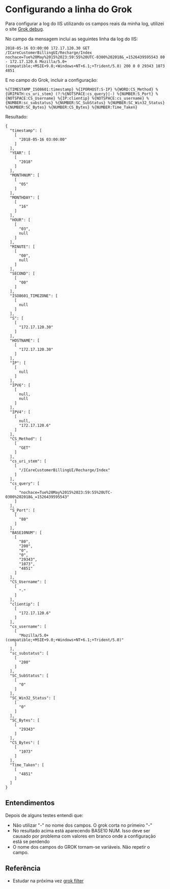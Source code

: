 # Configurando a linha do Grok

Para configurar a log do IIS utilizando os campos reais da minha log, utilizei o site [Grok debug](https://grokdebug.herokuapp.com/).

No campo da mensagem inclui as seguintes linha da log do IIS:
```
2018-05-16 03:00:00 172.17.120.30 GET /ICareCustomerBillingUI/Recharge/Index nochace=Tue%20May%2015%2023:59:55%20UTC-0300%202018&_=1526439595543 80 - 172.17.120.6 Mozilla/5.0+(compatible;+MSIE+9.0;+Windows+NT+6.1;+Trident/5.0) 200 0 0 29343 1073 4851
```

E no campo do Grok, incluir a configuração:
```
%{TIMESTAMP_ISO8601:timestamp} %{IPORHOST:S-IP} %{WORD:CS_Method} %{URIPATH:cs_uri_stem} (?:%{NOTSPACE:cs_query}|-) %{NUMBER:S_Port} %{NOTSPACE:CS_Username} %{IP:clientip} %{NOTSPACE:cs_username} %{NUMBER:sc_substatus} %{NUMBER:SC_SubStatus} %{NUMBER:SC_Win32_Status} %{NUMBER:SC_Bytes} %{NUMBER:CS_Bytes} %{NUMBER:Time_Taken}
```

Resultado:

```
{
  "timestamp": [
    [
      "2018-05-16 03:00:00"
    ]
  ],
  "YEAR": [
    [
      "2018"
    ]
  ],
  "MONTHNUM": [
    [
      "05"
    ]
  ],
  "MONTHDAY": [
    [
      "16"
    ]
  ],
  "HOUR": [
    [
      "03",
      null
    ]
  ],
  "MINUTE": [
    [
      "00",
      null
    ]
  ],
  "SECOND": [
    [
      "00"
    ]
  ],
  "ISO8601_TIMEZONE": [
    [
      null
    ]
  ],
  "S": [
    [
      "172.17.120.30"
    ]
  ],
  "HOSTNAME": [
    [
      "172.17.120.30"
    ]
  ],
  "IP": [
    [
      null
    ]
  ],
  "IPV6": [
    [
      null,
      null
    ]
  ],
  "IPV4": [
    [
      null,
      "172.17.120.6"
    ]
  ],
  "CS_Method": [
    [
      "GET"
    ]
  ],
  "cs_uri_stem": [
    [
      "/ICareCustomerBillingUI/Recharge/Index"
    ]
  ],
  "cs_query": [
    [
      "nochace=Tue%20May%2015%2023:59:55%20UTC-0300%202018&_=1526439595543"
    ]
  ],
  "S_Port": [
    [
      "80"
    ]
  ],
  "BASE10NUM": [
    [
      "80",
      "200",
      "0",
      "0",
      "29343",
      "1073",
      "4851"
    ]
  ],
  "CS_Username": [
    [
      "-"
    ]
  ],
  "clientip": [
    [
      "172.17.120.6"
    ]
  ],
  "cs_username": [
    [
      "Mozilla/5.0+(compatible;+MSIE+9.0;+Windows+NT+6.1;+Trident/5.0)"
    ]
  ],
  "sc_substatus": [
    [
      "200"
    ]
  ],
  "SC_SubStatus": [
    [
      "0"
    ]
  ],
  "SC_Win32_Status": [
    [
      "0"
    ]
  ],
  "SC_Bytes": [
    [
      "29343"
    ]
  ],
  "CS_Bytes": [
    [
      "1073"
    ]
  ],
  "Time_Taken": [
    [
      "4851"
    ]
  ]
}
```

## Entendimentos

Depois de alguns testes entendi que:
- Não utilizar "-" no nome dos campos. O grok corta no primeiro "-"
- No resultado acima está aparecendo BASE10 NUM. Isso deve ser causado por problema com valores em branco onde a configuração está se perdendo
- O nome dos campos do GROK tornam-se variáveis. Não repetir o campo.

## Referência
- Estudar na próxima vez [grok filter](https://www.elastic.co/guide/en/logstash/current/plugins-filters-grok.html)
